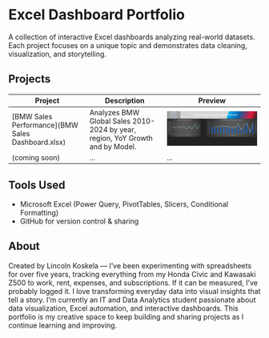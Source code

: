 # Excel Dashboard Portfolio

A collection of interactive Excel dashboards analyzing real-world datasets.  
Each project focuses on a unique topic and demonstrates data cleaning, visualization, and storytelling.

##  Projects

| Project | Description | Preview |
|----------|--------------|----------|
| [BMW Sales Performance](BMW Sales Dashboard.xlsx) | Analyzes BMW Global Sales 2010-2024 by year, region, YoY Growth and by Model. | ![BMW Sales Preview](./1.png) |
| (coming soon) | ... | ... |

## Tools Used
- Microsoft Excel (Power Query, PivotTables, Slicers, Conditional Formatting)
- GitHub for version control & sharing

## About
Created by Lincoln Koskela — I’ve been experimenting with spreadsheets for over five years, tracking everything from my Honda Civic and Kawasaki Z500 to work, rent, expenses, and subscriptions. If it can be measured, I’ve probably logged it. I love transforming everyday data into visual insights that tell a story.
I’m currently an IT and Data Analytics student passionate about data visualization, Excel automation, and interactive dashboards. This portfolio is my creative space to keep building and sharing projects as I continue learning and improving.
